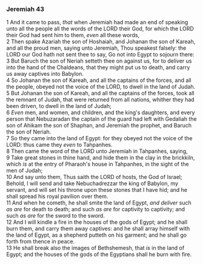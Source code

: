 ### Jeremiah 43

1 And it came to pass, *that* when Jeremiah had made an end of speaking unto all the people all the words of the LORD their God, for which the LORD their God had sent him to them, *even* all these words,  
2 Then spake Azariah the son of Hoshaiah, and Johanan the son of Kareah, and all the proud men, saying unto Jeremiah, Thou speakest falsely: the LORD our God hath not sent thee to say, Go not into Egypt to sojourn there:  
3 But Baruch the son of Neriah setteth thee on against us, for to deliver us into the hand of the Chaldeans, that they might put us to death, and carry us away captives into Babylon.  
4 So Johanan the son of Kareah, and all the captains of the forces, and all the people, obeyed not the voice of the LORD, to dwell in the land of Judah.  
5 But Johanan the son of Kareah, and all the captains of the forces, took all the remnant of Judah, that were returned from all nations, whither they had been driven, to dwell in the land of Judah;  
6 *Even* men, and women, and children, and the king's daughters, and every person that Nebuzaradan the captain of the guard had left with Gedaliah the son of Ahikam the son of Shaphan, and Jeremiah the prophet, and Baruch the son of Neriah.  
7 So they came into the land of Egypt: for they obeyed not the voice of the LORD: thus came they *even* to Tahpanhes.  
8 Then came the word of the LORD unto Jeremiah in Tahpanhes, saying,  
9 Take great stones in thine hand, and hide them in the clay in the brickkiln, which *is* at the entry of Pharaoh's house in Tahpanhes, in the sight of the men of Judah;  
10 And say unto them, Thus saith the LORD of hosts, the God of Israel; Behold, I will send and take Nebuchadrezzar the king of Babylon, my servant, and will set his throne upon these stones that I have hid; and he shall spread his royal pavilion over them.  
11 And when he cometh, he shall smite the land of Egypt, *and deliver* such *as are* for death to death; and such *as are* for captivity to captivity; and such *as are* for the sword to the sword.  
12 And I will kindle a fire in the houses of the gods of Egypt; and he shall burn them, and carry them away captives: and he shall array himself with the land of Egypt, as a shepherd putteth on his garment; and he shall go forth from thence in peace.  
13 He shall break also the images of Bethshemesh, that *is* in the land of Egypt; and the houses of the gods of the Egyptians shall he burn with fire.  
